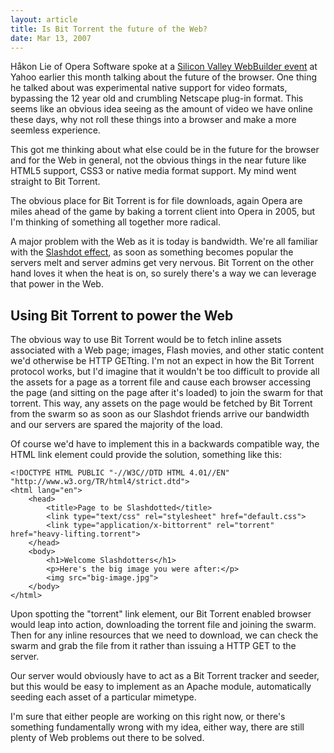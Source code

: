 ```yaml
---
layout: article
title: Is Bit Torrent the future of the Web?
date: Mar 13, 2007
---
```


Håkon Lie of Opera Software spoke at a [Silicon Valley WebBuilder
event](http://video.yahoo.com/video/play?vid=cccd4aa02a3993ab06e56af731346f78.2006940&fr=)
at Yahoo earlier this month talking about the future of the browser. One
thing he talked about was experimental native support for video formats,
bypassing the 12 year old and crumbling Netscape plug-in format. This
seems like an obvious idea seeing as the amount of video we have online
these days, why not roll these things into a browser and make a more
seemless experience.

This got me thinking about what else could be in the future for the
browser and for the Web in general, not the obvious things in the near
future like HTML5 support, CSS3 or native media format support. My mind
went straight to Bit Torrent.

The obvious place for Bit Torrent is for file downloads, again Opera are
miles ahead of the game by baking a torrent client into Opera in 2005,
but I'm thinking of something all together more radical.

A major problem with the Web as it is today is bandwidth. We're all
familiar with the [Slashdot
effect](http://en.wikipedia.org/wiki/Slashdot_effect), as soon as
something becomes popular the servers melt and server admins get very
nervous. Bit Torrent on the other hand loves it when the heat is on, so
surely there's a way we can leverage that power in the Web.

Using Bit Torrent to power the Web
----------------------------------

The obvious way to use Bit Torrent would be to fetch inline assets
associated with a Web page; images, Flash movies, and other static
content we'd otherwise be HTTP GETting. I'm not an expect in how the Bit
Torrent protocol works, but I'd imagine that it wouldn't be too
difficult to provide all the assets for a page as a torrent file and
cause each browser accessing the page (and sitting on the page after
it's loaded) to join the swarm for that torrent. This way, any assets on
the page would be fetched by Bit Torrent from the swarm so as soon as
our Slashdot friends arrive our bandwidth and our servers are spared the
majority of the load.

Of course we'd have to implement this in a backwards compatible way, the
HTML link element could provide the solution, something like this:

    <!DOCTYPE HTML PUBLIC "-//W3C//DTD HTML 4.01//EN" "http://www.w3.org/TR/html4/strict.dtd">
    <html lang="en">
        <head>
            <title>Page to be Slashdotted</title>
            <link type="text/css" rel="stylesheet" href="default.css">
            <link type="application/x-bittorrent" rel="torrent" href="heavy-lifting.torrent">
        </head>
        <body>
            <h1>Welcome Slashdotters</h1>
            <p>Here's the big image you were after:</p>
            <img src="big-image.jpg">
        </body>
    </html>

Upon spotting the "torrent" link element, our Bit Torrent enabled
browser would leap into action, downloading the torrent file and joining
the swarm. Then for any inline resources that we need to download, we
can check the swarm and grab the file from it rather than issuing a HTTP
GET to the server.

Our server would obviously have to act as a Bit Torrent tracker and
seeder, but this would be easy to implement as an Apache module,
automatically seeding each asset of a particular mimetype.

I'm sure that either people are working on this right now, or there's
something fundamentally wrong with my idea, either way, there are still
plenty of Web problems out there to be solved.
